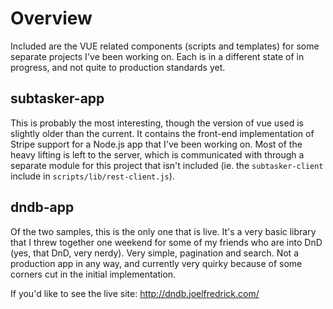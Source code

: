 # Overview

Included are the VUE related components (scripts and templates) for some
separate projects I've been working on. Each is in a different state of in
progress, and not quite to production standards yet.



## subtasker-app

This is probably the most interesting, though the version of vue used is
slightly older than the current. It contains the front-end implementation of
Stripe support for a Node.js app that I've been working on. Most of the heavy
lifting is left to the server, which is communicated with through a separate
module for this project that isn't included (ie. the `subtasker-client` include
in `scripts/lib/rest-client.js`).

## dndb-app

Of the two samples, this is the only one that is live. It's a very basic library
that I threw together one weekend for some of my friends who are into DnD (yes,
that DnD, very nerdy). Very simple, pagination and search. Not a production app
in any way, and currently very quirky because of some corners cut in the initial
implementation.

If you'd like to see the live site: http://dndb.joelfredrick.com/
